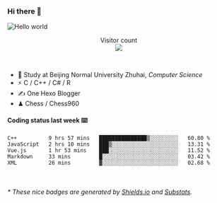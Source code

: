 ### Hi there 👋


<img src="https://raw.githubusercontent.com/sagar-viradiya/sagar-viradiya/master/resources/banner.png" alt="Hello world">
<p align="center"> 
  Visitor count<br/>
  <img src="https://profile-counter.glitch.me/youszoe/count.svg" />
</p>

<br/>


- 🍻  Study at Beijing Normal University Zhuhai, _Computer Science_
- ⚡  C / C++ / C# / R
- ✍️  One Hexo Blogger
- ♟  Chess / Chess960 


#### Coding status last week ⌨️

<!--START_SECTION:waka-->
```text
C++          9 hrs 57 mins   ███████████████▒░░░░░░░░░   60.80 % 
JavaScript   2 hrs 10 mins   ███▒░░░░░░░░░░░░░░░░░░░░░   13.31 % 
Vue.js       1 hr 53 mins    ███░░░░░░░░░░░░░░░░░░░░░░   11.52 % 
Markdown     33 mins         █░░░░░░░░░░░░░░░░░░░░░░░░   03.42 % 
XML          26 mins         ▓░░░░░░░░░░░░░░░░░░░░░░░░   02.68 % 
```
<!--END_SECTION:waka-->

<br/>
<center><img src="http://ghchart.rshah.org/409ba5/yousazoe" alt="" /></center>


<h6>* These nice badges are generated by <a href="https://shields.io/">Shields.io</a> and <a href="https://github.com/spencerwooo/Substats">Substats</a>.</h6>
